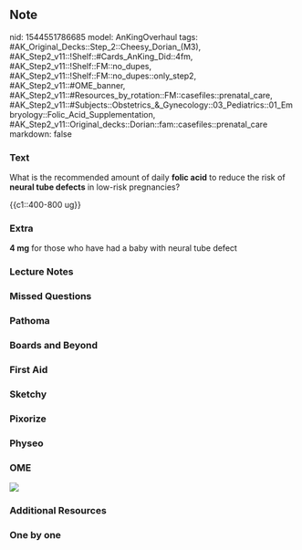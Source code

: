 ## Note
nid: 1544551786685
model: AnKingOverhaul
tags: #AK_Original_Decks::Step_2::Cheesy_Dorian_(M3), #AK_Step2_v11::!Shelf::#Cards_AnKing_Did::4fm, #AK_Step2_v11::!Shelf::FM::no_dupes, #AK_Step2_v11::!Shelf::FM::no_dupes::only_step2, #AK_Step2_v11::#OME_banner, #AK_Step2_v11::#Resources_by_rotation::FM::casefiles::prenatal_care, #AK_Step2_v11::#Subjects::Obstetrics_&_Gynecology::03_Pediatrics::01_Embryology::Folic_Acid_Supplementation, #AK_Step2_v11::Original_decks::Dorian::fam::casefiles::prenatal_care
markdown: false

### Text
What is the recommended amount of daily <b>folic acid</b> to reduce
the risk of <b>neural tube defects</b> in low-risk pregnancies?
<div>
  {{c1::400-800 ug}}
</div>

### Extra
<b>4 mg</b> for those who have had a baby with neural tube defect

### Lecture Notes


### Missed Questions


### Pathoma


### Boards and Beyond


### First Aid


### Sketchy


### Pixorize


### Physeo


### OME
<div class="ome-widget">
  <a href="https://onlinemeded.org?ref=anki"><img src=
  "_OME_AnkiFlashcards_General_3.png"></a>
</div>

### Additional Resources


### One by one

